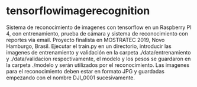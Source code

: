 # tensorflowimagerecognition
Sistema de reconocimiento de imagenes con tensorflow en un Raspberry PI 4, con entrenamiento, prueba de cámara y sistema de reconocimiento con reportes via email. Proyecto finalista en MOSTRATEC 2019, Novo Hamburgo, Brasil.
Ejecutar el train.py en un directorio, introducir las imagenes de entrenamiento y validación en la carpeta ./data/entrenamiento y ./data/validacion respectivamente, el modelo y los pesos se guardaron en la carpeta ./modelo y serán utilizados por el reconocimiento. Las imagenes para el reconocimiento deben estar en formato JPG y guardadas empezando con el nombre DJI_0001 sucesivamente.
